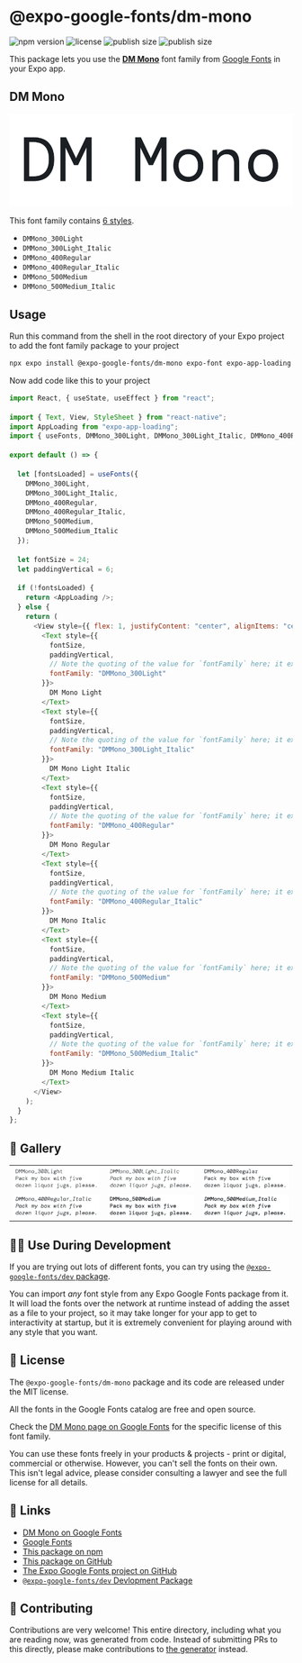 # @expo-google-fonts/dm-mono

![npm version](https://flat.badgen.net/npm/v/@expo-google-fonts/dm-mono)
![license](https://flat.badgen.net/github/license/expo/google-fonts)
![publish size](https://flat.badgen.net/packagephobia/install/@expo-google-fonts/dm-mono)
![publish size](https://flat.badgen.net/packagephobia/publish/@expo-google-fonts/dm-mono)

This package lets you use the [**DM Mono**](https://fonts.google.com/specimen/DM+Mono) font family from [Google Fonts](https://fonts.google.com/) in your Expo app.

## DM Mono

![DM Mono](./font-family.png)

This font family contains [6 styles](#-gallery).

- `DMMono_300Light`
- `DMMono_300Light_Italic`
- `DMMono_400Regular`
- `DMMono_400Regular_Italic`
- `DMMono_500Medium`
- `DMMono_500Medium_Italic`

## Usage

Run this command from the shell in the root directory of your Expo project to add the font family package to your project

```sh
npx expo install @expo-google-fonts/dm-mono expo-font expo-app-loading
```

Now add code like this to your project

```js
import React, { useState, useEffect } from "react";

import { Text, View, StyleSheet } from "react-native";
import AppLoading from "expo-app-loading";
import { useFonts, DMMono_300Light, DMMono_300Light_Italic, DMMono_400Regular, DMMono_400Regular_Italic, DMMono_500Medium, DMMono_500Medium_Italic } from '@expo-google-fonts/dm-mono';

export default () => {

  let [fontsLoaded] = useFonts({
    DMMono_300Light, 
    DMMono_300Light_Italic, 
    DMMono_400Regular, 
    DMMono_400Regular_Italic, 
    DMMono_500Medium, 
    DMMono_500Medium_Italic
  });

  let fontSize = 24;
  let paddingVertical = 6;

  if (!fontsLoaded) {
    return <AppLoading />;
  } else {
    return (
      <View style={{ flex: 1, justifyContent: "center", alignItems: "center" }}>
        <Text style={{
          fontSize,
          paddingVertical,
          // Note the quoting of the value for `fontFamily` here; it expects a string!
          fontFamily: "DMMono_300Light"
        }}>
          DM Mono Light
        </Text>
        <Text style={{
          fontSize,
          paddingVertical,
          // Note the quoting of the value for `fontFamily` here; it expects a string!
          fontFamily: "DMMono_300Light_Italic"
        }}>
          DM Mono Light Italic
        </Text>
        <Text style={{
          fontSize,
          paddingVertical,
          // Note the quoting of the value for `fontFamily` here; it expects a string!
          fontFamily: "DMMono_400Regular"
        }}>
          DM Mono Regular
        </Text>
        <Text style={{
          fontSize,
          paddingVertical,
          // Note the quoting of the value for `fontFamily` here; it expects a string!
          fontFamily: "DMMono_400Regular_Italic"
        }}>
          DM Mono Italic
        </Text>
        <Text style={{
          fontSize,
          paddingVertical,
          // Note the quoting of the value for `fontFamily` here; it expects a string!
          fontFamily: "DMMono_500Medium"
        }}>
          DM Mono Medium
        </Text>
        <Text style={{
          fontSize,
          paddingVertical,
          // Note the quoting of the value for `fontFamily` here; it expects a string!
          fontFamily: "DMMono_500Medium_Italic"
        }}>
          DM Mono Medium Italic
        </Text>
      </View>
    );
  }
};
```

## 🔡 Gallery


||||
|-|-|-|
|![DMMono_300Light](./DMMono_300Light.ttf.png)|![DMMono_300Light_Italic](./DMMono_300Light_Italic.ttf.png)|![DMMono_400Regular](./DMMono_400Regular.ttf.png)||
|![DMMono_400Regular_Italic](./DMMono_400Regular_Italic.ttf.png)|![DMMono_500Medium](./DMMono_500Medium.ttf.png)|![DMMono_500Medium_Italic](./DMMono_500Medium_Italic.ttf.png)||


## 👩‍💻 Use During Development

If you are trying out lots of different fonts, you can try using the [`@expo-google-fonts/dev` package](https://github.com/expo/google-fonts/tree/master/font-packages/dev#readme).

You can import _any_ font style from any Expo Google Fonts package from it. It will load the fonts over the network at runtime instead of adding the asset as a file to your project, so it may take longer for your app to get to interactivity at startup, but it is extremely convenient for playing around with any style that you want.


## 📖 License

The `@expo-google-fonts/dm-mono` package and its code are released under the MIT license.

All the fonts in the Google Fonts catalog are free and open source.

Check the [DM Mono page on Google Fonts](https://fonts.google.com/specimen/DM+Mono) for the specific license of this font family.

You can use these fonts freely in your products & projects - print or digital, commercial or otherwise. However, you can't sell the fonts on their own. This isn't legal advice, please consider consulting a lawyer and see the full license for all details.

## 🔗 Links

- [DM Mono on Google Fonts](https://fonts.google.com/specimen/DM+Mono)
- [Google Fonts](https://fonts.google.com/)
- [This package on npm](https://www.npmjs.com/package/@expo-google-fonts/dm-mono)
- [This package on GitHub](https://github.com/expo/google-fonts/tree/master/font-packages/dm-mono)
- [The Expo Google Fonts project on GitHub](https://github.com/expo/google-fonts)
- [`@expo-google-fonts/dev` Devlopment Package](https://github.com/expo/google-fonts/tree/master/font-packages/dev)

## 🤝 Contributing

Contributions are very welcome! This entire directory, including what you are reading now, was generated from code. Instead of submitting PRs to this directly, please make contributions to [the generator](https://github.com/expo/google-fonts/tree/master/packages/generator) instead.
